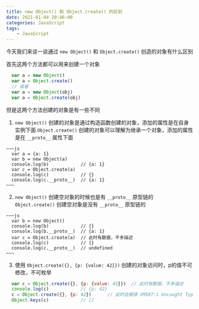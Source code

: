 ```yaml
---
title: new Object() 和 Object.create() 的区别
date: 2021-01-04 20:46:00
categories: JavaScript
tags:
    - JavaScript
---
```


  今天我们来谈一谈通过 `new Object()` 和 `Object.create()` 创造的对象有什么区别

  首先这两个方法都可以用来创建一个对象

  ~~~js
    var a = new Object()
    var a = Object.create()
    // 或者
    var a = new Object(obj)
    var a = Object.create(obj)
  ~~~

  但是这两个方法创建的对象是有一些不同

  1. `new Object()` 创建的对象是通过构造函数创建的对象，添加的属性是在自身实例下面
     `Object.create()` 创建的对象可以理解为继承一个对象，添加的属性是在 `__proto__` 属性下面

    ~~~js
      var a = {a: 1}
      var b = new Object(a)
      console.log(b)            // {a: 1}
      var c = Object.create(a)
      console.log(c)            // {}
      console.log(c.__proto__)  // {a: 1}
    ~~~

  2. `new Object()` 创建空对象的时候也是有 `__proto__` 原型链的
     `Object.create()` 创建空对象是没有 `__proto__` 原型链的

    ~~~js
      var b = new Object()
      console.log(b)            // {}
      console.log(b.__proto__)  // {a: 1}
      var c = Object.create(a)  // 此时有数据，不多描述
      console.log(c)            // {}
      console.log(c.__proto__)  // undefined
    ~~~

  3. 使用 `Object.create({}, {p: {value: 42}})` 创建的对象访问时，p的值不可修改，不可枚举

  ~~~js
    var c = Object.create({}, {p: {value: 42}})  // 此时有数据，不多描述
    console.log(c)            // {p: 42}
    c = Object.create({}, {p: 42})      // 此时会报错 VM587:1 Uncaught TypeError: Property description must be an object: 42  要求我们 p 的值 42，要放在一个对象中
    Object.keys(c)            // []
  ~~~

